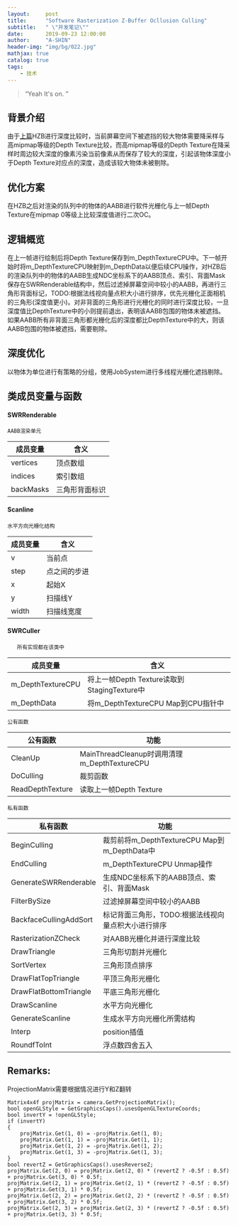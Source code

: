 ```yaml
---
layout:     post
title:      "Software Rasterization Z-Buffer Ocllusion Culling"
subtitle:   " \"开发笔记\""
date:       2019-09-23 12:00:00
author:     "A-SHIN"
header-img: "img/bg/022.jpg"
mathjax: true
catalog: true
tags:
    - 技术
---
```


> “Yeah It's on. ”

## 背景介绍  
由于[上篇](https://huangx916.github.io/2019/09/16/hzb/)HZB进行深度比较时，当前屏幕空间下被遮挡的较大物体需要降采样与高mipmap等级的Depth Texture比较，而高mipmap等级的Depth Texture在降采样时周边较大深度的像素污染当前像素从而保存了较大的深度，引起该物体深度小于Depth Texture对应点的深度，造成该较大物体未被剔除。

## 优化方案
在HZB之后对渲染的队列中的物体的AABB进行软件光栅化与上一帧Depth Texture在mipmap 0等级上比较深度值进行二次OC。

## 逻辑概览
在上一帧进行绘制后将Depth Texture保存到m_DepthTextureCPU中。下一帧开始时将m_DepthTextureCPU映射到m_DepthData以便后续CPU操作，对HZB后的渲染队列中的物体的AABB生成NDC坐标系下的AABB顶点、索引、背面Mask保存在SWRRenderable结构中，然后过滤掉屏幕空间中较小的AABB，再进行三角形背面标记，TODO:根据法线视向量点积大小进行排序，优先光栅化正面相机的三角形(深度值更小)。对非背面的三角形进行光栅化的同时进行深度比较，一旦深度值比DepthTexture中的小则提前退出，表明该AABB包围的物体未被遮挡。如果AABB所有非背面三角形都光栅化后的深度都比DepthTexture中的大，则该AABB包围的物体被遮挡，需要剔除。

## 深度优化
以物体为单位进行有策略的分组，使用JobSystem进行多线程光栅化遮挡剔除。

## 类成员变量与函数
#### SWRRenderable
    AABB渲染单元  

| 成员变量 | 含义 |
| ---- | ---- |
| vertices | 顶点数组 |
| indices | 索引数组 |
| backMasks | 三角形背面标识 |

#### Scanline
    水平方向光栅化结构  

| 成员变量 | 含义 |
| ---- | ---- |
| v | 当前点 |
| step | 点之间的步进 |
| x | 起始X |
| y | 扫描线Y |
| width | 扫描线宽度 |

#### SWRCuller
       所有实现都在该类中  

| 成员变量 | 含义 |
| ---- | ---- |
| m_DepthTextureCPU | 将上一帧Depth Texture读取到StagingTexture中 |
| m_DepthData	| 将m_DepthTextureCPU Map到CPU指针中 |

    公有函数  

| 公有函数 | 功能 |
| ---- | ---- |
| CleanUp	| MainThreadCleanup时调用清理m_DepthTextureCPU |
| DoCulling |	裁剪函数 |
| ReadDepthTexture | 读取上一帧Depth Texture |

    私有函数  

| 私有函数 | 功能 |
| ---- | ---- |
| BeginCulling | 裁剪前将m_DepthTextureCPU Map到m_DepthData中 |
| EndCulling | m_DepthTextureCPU Unmap操作 |
| GenerateSWRRenderable | 生成NDC坐标系下的AABB顶点、索引、背面Mask |
| FilterBySize | 过滤掉屏幕空间中较小的AABB |
| BackfaceCullingAddSort | 标记背面三角形，TODO:根据法线视向量点积大小进行排序 |
| RasterizationZCheck |	对AABB光栅化并进行深度比较 |
| DrawTriangle | 三角形切割并光栅化 |
| SortVertex | 三角形顶点排序 |
| DrawFlatTopTriangle | 平顶三角形光栅化 |
| DrawFlatBottomTriangle | 平底三角形光栅化 |
| DrawScanline | 水平方向光栅化 |
| GenerateScanline | 生成水平方向光栅化所需结构 |
| Interp | position插值 |
| RoundfToInt | 浮点数四舍五入 |

## Remarks:
ProjectionMatrix需要根据情况进行Y和Z翻转
```
Matrix4x4f projMatrix = camera.GetProjectionMatrix();
bool openGLStyle = GetGraphicsCaps().usesOpenGLTextureCoords;
bool invertY = !openGLStyle;
if (invertY)
{
	projMatrix.Get(1, 0) = -projMatrix.Get(1, 0);
	projMatrix.Get(1, 1) = -projMatrix.Get(1, 1);
	projMatrix.Get(1, 2) = -projMatrix.Get(1, 2);
	projMatrix.Get(1, 3) = -projMatrix.Get(1, 3);
}
bool revertZ = GetGraphicsCaps().usesReverseZ;
projMatrix.Get(2, 0) = projMatrix.Get(2, 0) * (revertZ ? -0.5f : 0.5f) + projMatrix.Get(3, 0) * 0.5f;
projMatrix.Get(2, 1) = projMatrix.Get(2, 1) * (revertZ ? -0.5f : 0.5f) + projMatrix.Get(3, 1) * 0.5f;
projMatrix.Get(2, 2) = projMatrix.Get(2, 2) * (revertZ ? -0.5f : 0.5f) + projMatrix.Get(3, 2) * 0.5f;
projMatrix.Get(2, 3) = projMatrix.Get(2, 3) * (revertZ ? -0.5f : 0.5f) + projMatrix.Get(3, 3) * 0.5f;
```